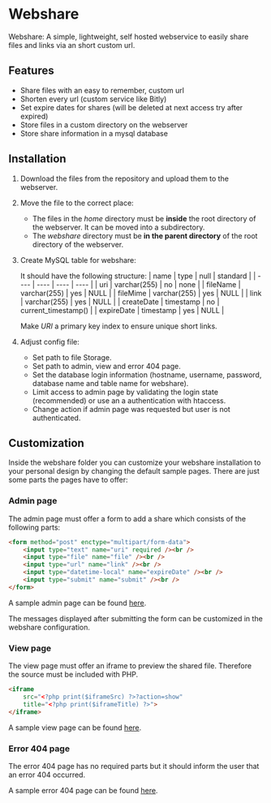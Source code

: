 # Webshare

Webshare: A simple, lightweight, self hosted webservice to easily share files and links via an short custom url.

## Features

-   Share files with an easy to remember, custom url
-   Shorten every url (custom service like Bitly)
-   Set expire dates for shares (will be deleted at next access try after expired)
-   Store files in a custom directory on the webserver
-   Store share information in a mysql database

## Installation

1. Download the files from the repository and upload them to the webserver.
2. Move the file to the correct place:
    - The files in the _home_ directory must be **inside** the root directory of the webserver. It can be moved into a subdirectory.
    - The _webshare_ directory must be **in the parent directory** of the root directory of the webserver.
3. Create MySQL table for webshare:

    It should have the following structure:
    | name | type | null | standard |
    | ---- | ---- | ---- | ---- |
    | uri | varchar(255) | no | none |
    | fileName | varchar(255) | yes | NULL |
    | fileMime | varchar(255) | yes | NULL |
    | link | varchar(255) | yes | NULL |
    | createDate | timestamp | no | current_timestamp() |
    | expireDate | timestamp | yes | NULL |

    Make _URI_ a primary key index to ensure unique short links.

4. Adjust config file:
    - Set path to file Storage.
    - Set path to admin, view and error 404 page.
    - Set the database login information (hostname, username, password, database name and table name for webshare).
    - Limit access to admin page by validating the login state (recommended) or use an a authentication with htaccess.
    - Change action if admin page was requested but user is not authenticated.

## Customization

Inside the webshare folder you can customize your webshare installation to your personal design by changing the default sample pages. There are just some parts the pages have to offer:

### Admin page

The admin page must offer a form to add a share which consists of the following parts:

```html
<form method="post" enctype="multipart/form-data">
	<input type="text" name="uri" required /><br />
	<input type="file" name="file" /><br />
	<input type="url" name="link" /><br />
	<input type="datetime-local" name="expireDate" /><br />
	<input type="submit" name="submit" /><br />
</form>
```

A sample admin page can be found [here](/webshare/adminPage_sample.php).

The messages displayed after submitting the form can be customized in the webshare configuration.

### View page

The view page must offer an iframe to preview the shared file. Therefore the source must be included with PHP.

```html
<iframe
	src="<?php print($iframeSrc) ?>?action=show"
	title="<?php print($iframeTitle) ?>">
</iframe>
```

A sample view page can be found [here](/webshare/viewPage_sample.php).

### Error 404 page

The error 404 page has no required parts but it should inform the user that an error 404 occurred.

A sample error 404 page can be found [here](/webshare/404Page_sample.php).
